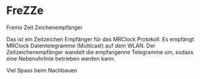 # FreZZe
Fremo Zeit Zeichenempfänger

Das ist ein Zeitzeichen Empfänger für das MRClock Protokoll. Es empfängt MRClock Datentelegramme (Multicast) auf dem WLAN. Der Zeitzeichenempfänger 
wandelt die empfangenne Telegramme um, sodass eine Nebenuhrlinie betrieben werden kann. 

Viel Spass beim Nachbauen

